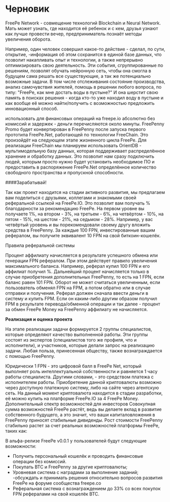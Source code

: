 # Черновик

FreePe Network - совмещение технологий Blockchain и Neural Network. Мать может узнать, где находится её ребенок и с кем, друзья узнают как лучше провести вечер, предприниматель познаёт методы увеличения оборота. 

Например, один человек совершил какое-то действие - сделал, по сути, открытие, -информация об этом сохранится в единой базе данных, что позволит накапливать опыт и технологии, а также непрерывно оптимизировать свою деятельность. Эти события, сгруппированные по решениям, позволят обучать нейронную сеть, чтобы она смогла в будущем сама решать все существующие, а так же потенциально возможные задачи. В том числе отслеживания состояние производства, анализ самочувствия жителей, помощь в решении любого вопроса, по типу: "FreePe, как мне достать воды в пустыне?" И она шерстит свою память в поисках решения - когда кто-то уже находил воду в пустыне и как вообще её можно найти/получить с возможностью предложить инновационный способ.

использовать для финансовых операций на freepe.io абсолютно без комиссий и задержек - деньги перечисляются около минуты. FreePenny Promo будет конвертирован в FreePenny после запуска первого прототипа FreePe.Net, работающей по технологии FreeChain. Это произойдёт на следующем этапе жизненного цикла FreePe.
Для реализации FreeChain мы планируем использовать OrientDB - мультимодельную базу данных, которая поддерживает  распределённое хранение и обработку данных.
Это позволит нам сразу подключить людей, которым просто нужно будет установить необходимое ПО и предоставить в распоряжение FreePe.Net определённое количество свободного пространства и пропускной способности. 


####Зарабатывай!

Так как проект находится на стадии активного развития, мы предлагаем вам поделиться с друзьями, коллегами и знакомыми своей реферальной ссылкой на FreePe.IO. Это позволит вам получать % благодарности за рекомендацию FreePe.
На первом уровне вы получаете 1%, на втором - 3%, на третьем - 6%, на четвёртом - 10%, на пятом - 15%, на шестом - 21%, на седьмом - 28%.
Например, у вас четвёртый уровень и вы порекомендовали своему другу вложить средства в FreePenny. За каждые 100 FPN, инвестированные вашим рефералом, вы получите эквивалент 10 FPN на свой биткоин-кошелёк.

Правила реферальной системы

Процент аффилиату начисляется в результате успешного обмена или генерации FPN рефералом. При этом действует правило увеличения максимального баланса. Например, реферал купил 100 FPN и его аффилиат получил %. Дальнейший процент начисляется только в случае приобретения дополнительных FreePenny, то есть на 1 FPN, если баланс равен 101 FPN. Оборот не может считаться увеличенным, если пользователь обменял FPN на FPM, а потом обратно или в случае отправки и получения.
Реферал должен сначала ввести деньги в систему и купить FPM. Если он каким-либо другим образом получил FPM в результате перевода/обменной операции и так далее - процент за обмен FreePe Money на FreePenny аффилиату не начисляется.

**Реализация и оценка проекта**

На этапе реализации задачи формируется 2 группы специалистов, которые определяют качество выполненной работы. Эти группы состоят из экспертов (специалистов того же профиля, что и исполнители), и участников, которые делали запрос на реализацию задачи. Любая польза, принесенная обществу, также вознаграждается с помощью FreePenny. 


Юридически 1 FPN - это цифровой балл в FreePe Net, который выполняет роль интеллектуальной собственности и равняется 1 часу работы специалиста. Другими словами, - это средством платежа с исполнителем работы. Приобретение данной криптовалюты возможно через доступную платежную систему, либо на сайте через агентскую сеть. На данный момент криптовалюта находится в стадии разработки, её можно купить на платформе FreePe.IO за 4 FreePe Money. 
Дополнительный спектр возможностей для инвесторов
Совокупная сумма возможностей FreePe растёт, ведь вы делаете вклад в развитие собственного будущего, а это значит, что ваши капиталовложения в FreePenny приносят стабильные дивиденды. Рост стоимости FreePenny стабильно растет за счет реальных возможностей платформы FreePe, таких как:


В альфа-релизе FreePe v0.0.1 у пользователей будут следующие возможности:
- Получить персональный кошелёк и проводить финансовые операции без комиссий. 
- Покупать BTC и FreePenny за другие криптовалюты;
- Уровневая система с наградами за выполнение заданий; 
-обсуждать и принимать решения относительно вопросов развития FreePe на форуме сообщества freepe.co
- Реферальная система с вознаграждением до 33% со всех покупок FPN рефералами на свой кошелёк BTC. 

